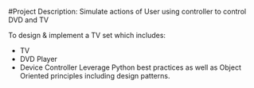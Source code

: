 #Project Description: 
Simulate actions of User using controller to control DVD and TV

To design & implement a TV set which includes:
* TV 
* DVD Player
* Device Controller
Leverage Python best practices as well as Object Oriented principles including design patterns.

